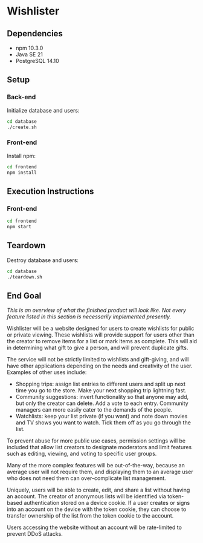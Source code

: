 # Wishlister

## Dependencies

- npm 10.3.0
- Java SE 21
- PostgreSQL 14.10

## Setup

### Back-end

Initialize database and users:

```bash
cd database
./create.sh
```

### Front-end

Install npm:

```bash
cd frontend
npm install
```

## Execution Instructions

### Front-end

```bash
cd frontend
npm start
```

## Teardown

Destroy database and users:

```bash
cd database
./teardown.sh
```

## End Goal

*This is an overview of what the finished product will look like. Not every feature listed in this section is necessarily implemented presently.*

Wishlister will be a website designed for users to create wishlists for public or private viewing. These wishlists will provide support for users other than the creator to remove items for a list or mark items as complete. This will aid in determining what gift to give a person, and will prevent duplicate gifts.

The service will not be strictly limited to wishlists and gift-giving, and will have other applications depending on the needs and creativity of the user. Examples of other uses include:

- Shopping trips: assign list entries to different users and split up next time you go to the store. Make your next shopping trip lightning fast.
- Community suggestions: invert functionality so that anyone may add, but only the creator can delete. Add a vote to each entry. Community managers can more easily cater to the demands of the people.
- Watchlists: keep your list private (if you want) and note down movies and TV shows you want to watch. Tick them off as you go through the list.

To prevent abuse for more public use cases, permission settings will be included that allow list creators to designate moderators and limit features such as editing, viewing, and voting to specific user groups.

Many of the more complex features will be out-of-the-way, because an average user will not require them, and displaying them to an average user who does not need them can over-complicate list management.

Uniquely, users will be able to create, edit, and share a list without having an account. The creator of anonymous lists will be identified via token-based authentication stored on a device cookie. If a user creates or signs into an account on the device with the token cookie, they can choose to transfer ownership of the list from the token cookie to the account.

Users accessing the website without an account will be rate-limited to prevent DDoS attacks.